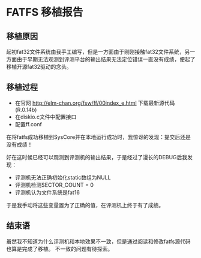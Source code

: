# FATFS 移植报告

## 移植原因
起初fat32文件系统由我手工编写，但是一方面由于刚刚接触fat32文件系统，另一方面由于早期无法观测到评测平台的输出结果无法定位错误一直没有成绩，便起了移植开源fat32驱动的念头。

## 移植过程

* 在官网 http://elm-chan.org/fsw/ff/00index_e.html 下载最新源代码(R.0.14b)
* 在diskio.c文件中配置接口
* 配置ff.conf

在将fatfs成功移植到SysCore并在本地运行成功时，我惊讶的发现：提交后还是没有成绩！

好在这时候已经可以观测到评测机的输出结果，于是经过了漫长的DEBUG后我发现：

* 评测机无法正确初始化static数组为NULL
* 评测机检测SECTOR_COUNT = 0
* 评测机认为文件系统是fat16

于是我手动将这些变量置为了正确的值，在评测机上终于有了成绩。

## 结束语

虽然我不知道为什么评测机和本地效果不一致，但是通过阅读和修改fatfs源代码也算是完成了移植。
不一致的问题有待探索。